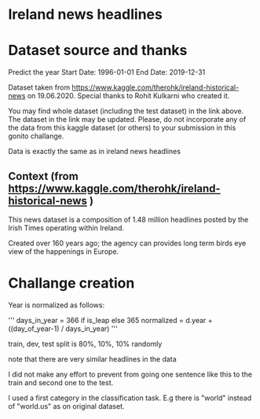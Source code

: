 # Ireland news headlines

# Dataset source and thanks

Predict the year
Start Date: 1996-01-01 End Date: 2019-12-31


Dataset taken from https://www.kaggle.com/therohk/ireland-historical-news on 19.06.2020.
Special thanks to Rohit Kulkarni who created it.

You may find whole dataset (including the test dataset) in the link above.
The dataset in the link may be updated.
Please, do not incorporate any of the data from this kaggle dataset (or others) to your submission in this gonito challange.

Data is exactly the same as in ireland news headlines

## Context (from https://www.kaggle.com/therohk/ireland-historical-news )

This news dataset is a composition of 1.48 million headlines posted by the Irish Times operating within Ireland.

Created over 160 years ago; the agency can provides long term birds eye view of the happenings in Europe.


# Challange creation

Year is normalized as follows:

'''
    days_in_year = 366 if is_leap else 365
    normalized = d.year + ((day_of_year-1)  / days_in_year)
'''

train, dev, test split is 80%, 10%, 10% randomly

note that there are very similar headlines in the data

I did not make any effort to prevent from going one sentence like this to the train and second one to the test.

I used a first category in the classification task. E.g there is "world" instead of "world.us" as on original dataset.
